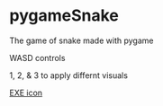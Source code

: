 ﻿# pygameSnake

The game of snake made with pygame

WASD controls

1, 2, & 3 to apply differnt visuals

<a href="https://www.flaticon.com/free-icons/snake" title="snake icons">EXE icon</a>

